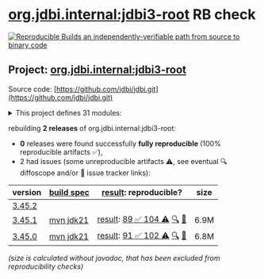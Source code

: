 [org.jdbi.internal:jdbi3-root](https://central.sonatype.com/artifact/org.jdbi.internal/jdbi3-root/versions) RB check
=======

[![Reproducible Builds](https://reproducible-builds.org/images/logos/rb.svg) an independently-verifiable path from source to binary code](https://reproducible-builds.org/)

## Project: [org.jdbi.internal:jdbi3-root](https://central.sonatype.com/artifact/org.jdbi.internal/jdbi3-root/versions)

Source code: [https://github.com/jdbi/jdbi.git](https://github.com/jdbi/jdbi.git)

<details><summary>This project defines 31 modules:</summary>

* [org.jdbi.internal:jdbi3-parent](https://central.sonatype.com/artifact/org.jdbi.internal/jdbi3-parent/3.45.1)
* [org.jdbi.internal:jdbi3-policy](https://central.sonatype.com/artifact/org.jdbi.internal/jdbi3-policy/3.45.1)
* [org.jdbi.internal:jdbi3-root](https://central.sonatype.com/artifact/org.jdbi.internal/jdbi3-root/3.45.1)
* [org.jdbi:jdbi3-bom](https://central.sonatype.com/artifact/org.jdbi/jdbi3-bom/3.45.1)
* [org.jdbi:jdbi3-build-parent](https://central.sonatype.com/artifact/org.jdbi/jdbi3-build-parent/3.45.1)
* [org.jdbi:jdbi3-caffeine-cache](https://central.sonatype.com/artifact/org.jdbi/jdbi3-caffeine-cache/3.45.1)
* [org.jdbi:jdbi3-commons-text](https://central.sonatype.com/artifact/org.jdbi/jdbi3-commons-text/3.45.1)
* [org.jdbi:jdbi3-core](https://central.sonatype.com/artifact/org.jdbi/jdbi3-core/3.45.1)
* [org.jdbi:jdbi3-examples](https://central.sonatype.com/artifact/org.jdbi/jdbi3-examples/3.45.1)
* [org.jdbi:jdbi3-freemarker](https://central.sonatype.com/artifact/org.jdbi/jdbi3-freemarker/3.45.1)
* [org.jdbi:jdbi3-generator](https://central.sonatype.com/artifact/org.jdbi/jdbi3-generator/3.45.1)
* [org.jdbi:jdbi3-gson2](https://central.sonatype.com/artifact/org.jdbi/jdbi3-gson2/3.45.1)
* [org.jdbi:jdbi3-guava](https://central.sonatype.com/artifact/org.jdbi/jdbi3-guava/3.45.1)
* [org.jdbi:jdbi3-guice](https://central.sonatype.com/artifact/org.jdbi/jdbi3-guice/3.45.1)
* [org.jdbi:jdbi3-jackson2](https://central.sonatype.com/artifact/org.jdbi/jdbi3-jackson2/3.45.1)
* [org.jdbi:jdbi3-jodatime2](https://central.sonatype.com/artifact/org.jdbi/jdbi3-jodatime2/3.45.1)
* [org.jdbi:jdbi3-jpa](https://central.sonatype.com/artifact/org.jdbi/jdbi3-jpa/3.45.1)
* [org.jdbi:jdbi3-json](https://central.sonatype.com/artifact/org.jdbi/jdbi3-json/3.45.1)
* [org.jdbi:jdbi3-kotlin](https://central.sonatype.com/artifact/org.jdbi/jdbi3-kotlin/3.45.1)
* [org.jdbi:jdbi3-kotlin-sqlobject](https://central.sonatype.com/artifact/org.jdbi/jdbi3-kotlin-sqlobject/3.45.1)
* [org.jdbi:jdbi3-moshi](https://central.sonatype.com/artifact/org.jdbi/jdbi3-moshi/3.45.1)
* [org.jdbi:jdbi3-noop-cache](https://central.sonatype.com/artifact/org.jdbi/jdbi3-noop-cache/3.45.1)
* [org.jdbi:jdbi3-postgis](https://central.sonatype.com/artifact/org.jdbi/jdbi3-postgis/3.45.1)
* [org.jdbi:jdbi3-postgres](https://central.sonatype.com/artifact/org.jdbi/jdbi3-postgres/3.45.1)
* [org.jdbi:jdbi3-spring5](https://central.sonatype.com/artifact/org.jdbi/jdbi3-spring5/3.45.1)
* [org.jdbi:jdbi3-sqlite](https://central.sonatype.com/artifact/org.jdbi/jdbi3-sqlite/3.45.1)
* [org.jdbi:jdbi3-sqlobject](https://central.sonatype.com/artifact/org.jdbi/jdbi3-sqlobject/3.45.1)
* [org.jdbi:jdbi3-stringtemplate4](https://central.sonatype.com/artifact/org.jdbi/jdbi3-stringtemplate4/3.45.1)
* [org.jdbi:jdbi3-testcontainers](https://central.sonatype.com/artifact/org.jdbi/jdbi3-testcontainers/3.45.1)
* [org.jdbi:jdbi3-testing](https://central.sonatype.com/artifact/org.jdbi/jdbi3-testing/3.45.1)
* [org.jdbi:jdbi3-vavr](https://central.sonatype.com/artifact/org.jdbi/jdbi3-vavr/3.45.1)
</details>

rebuilding **2 releases** of org.jdbi.internal:jdbi3-root:
- **0** releases were found successfully **fully reproducible** (100% reproducible artifacts :white_check_mark:),
- 2 had issues (some unreproducible artifacts :warning:, see eventual :mag: diffoscope and/or :memo: issue tracker links):

| version | [build spec](/BUILDSPEC.md) | [result](https://reproducible-builds.org/docs/jvm/): reproducible? | size |
| -- | --------- | ------ | -- |
| [3.45.2](https://central.sonatype.com/artifact/org.jdbi.internal/jdbi3-root/3.45.2/pom) | | | |
| [3.45.1](https://central.sonatype.com/artifact/org.jdbi.internal/jdbi3-root/3.45.1/pom) | [mvn jdk21](jdbi3-root-3.45.1.buildspec) | [result](jdbi3-parent-3.45.1.buildinfo): [89 :white_check_mark:  104 :warning:](jdbi3-parent-3.45.1.buildcompare) [:mag:](jdbi3-parent-3.45.1.diffoscope) [:memo:](https://github.com/basepom/basepom/pull/73) | 6.9M |
| [3.45.0](https://central.sonatype.com/artifact/org.jdbi.internal/jdbi3-root/3.45.0/pom) | [mvn jdk21](jdbi3-root-3.45.0.buildspec) | [result](jdbi3-parent-3.45.0.buildinfo): [91 :white_check_mark:  102 :warning:](jdbi3-parent-3.45.0.buildcompare) [:mag:](jdbi3-parent-3.45.0.diffoscope) [:memo:](https://github.com/basepom/basepom/pull/73) | 6.8M |

<i>(size is calculated without javadoc, that has been excluded from reproducibility checks)</i>
